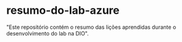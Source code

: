 # resumo-do-lab-azure
"Este repositório contém o resumo das lições aprendidas durante o desenvolvimento do lab na DIO".
